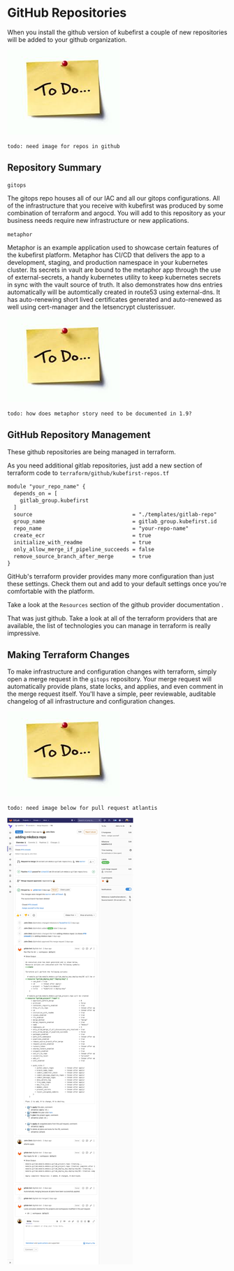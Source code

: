 # GitHub Repositories

When you install the github version of kubefirst a couple of new repositories will be added to your github organization.

![](../../img/todo.jpeg)

`todo: need image for repos in github`

## Repository Summary

`gitops`

The gitops repo houses all of our IAC and all our gitops configurations. All of the infrastructure that you receive with kubefirst was produced by some combination of terraform and argocd. You will add to this repository as your business needs require new infrastructure or new applications.

`metaphor`

Metaphor is an example application used to showcase certain features of the kubefirst platform. Metaphor has CI/CD that delivers the app to a development, staging, and production namespace in your kubernetes cluster. Its secrets in vault are bound to the metaphor app through the use of external-secrets, a handy kubernetes utility to keep kubernetes secrets in sync with the vault source of truth. It also demonstrates how dns entries automatically will be automtically created in route53 using external-dns. It has auto-renewing short lived certificates generated and auto-renewed as well using cert-manager and the letsencrypt clusterissuer.

![](../../img/todo.jpeg)

`todo: how does metaphor story need to be documented in 1.9?`


## GitHub Repository Management

These github repositories are being managed in terraform.

As you need additional gitlab repositories, just add a new section of terraform code to `terraform/github/kubefirst-repos.tf`
```
module "your_repo_name" {
  depends_on = [
    gitlab_group.kubefirst
  ]
  source                                = "./templates/gitlab-repo"
  group_name                            = gitlab_group.kubefirst.id
  repo_name                             = "your-repo-name"
  create_ecr                            = true
  initialize_with_readme                = true
  only_allow_merge_if_pipeline_succeeds = false
  remove_source_branch_after_merge      = true
}
```

GitHub's terraform provider provides many more configuration than just these settings. Check them out and add to your default settings once you're comfortable with the platform.

Take a look at the `Resources` section of the github provider documentation [](https://registry.terraform.io/providers/integrations/github/latest/docs).

That was just github. Take a look at all of the terraform providers that are available, the list of technologies you can manage in terraform is really impressive. [](https://www.terraform.io/docs/providers/index.html)

## Making Terraform Changes

To make infrastructure and configuration changes with terraform, simply open a merge request in the `gitops` repository. Your merge request will automatically provide plans, state locks, and applies, and even comment in the merge request itself. You'll have a simple, peer reviewable, auditable changelog of all infrastructure and configuration changes.

![](../../img/todo.jpeg)

`todo: need image below for pull request atlantis`

![](../../img/kubefirst/gitlab-repositories/terraform-atlantis-merge-request.png)
